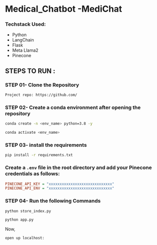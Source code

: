 # Medical_Chatbot -MediChat

### Techstack Used:

- Python
- LangChain
- Flask
- Meta Llama2
- Pinecone


## STEPS TO RUN :

### STEP 01- Clone the Repository

```bash
Project repo: https://github.com/
```

### STEP 02- Create a conda environment after opening the repository

```bash
conda create -n <env_name> python=3.8 -y
```

```bash
conda activate <env_name>
```

### STEP 03- install the requirements
```bash
pip install -r requirements.txt
```


### Create a `.env` file in the root directory and add your Pinecone credentials as follows:

```ini
PINECONE_API_KEY = "xxxxxxxxxxxxxxxxxxxxxxxxxxxxx"
PINECONE_API_ENV = "xxxxxxxxxxxxxxxxxxxxxxxxxxxxx"
```

### STEP 04- Run the following Commands
```bash
python store_index.py
```

```bash
python app.py
```

Now,
```bash
open up localhost:
```


